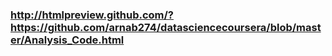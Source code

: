 ### http://htmlpreview.github.com/?https://github.com/arnab274/datasciencecoursera/blob/master/Analysis_Code.html

